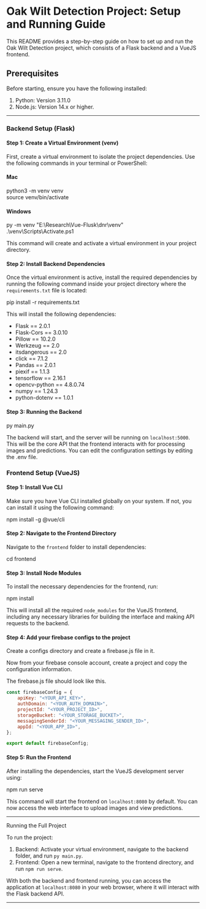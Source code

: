 # Oak Wilt Detection Project: Setup and Running Guide

This README provides a step-by-step guide on how to set up and run the Oak Wilt Detection project, which consists of a Flask backend and a VueJS frontend.

## Prerequisites

Before starting, ensure you have the following installed:

1. Python: Version 3.11.0
2. Node.js: Version 14.x or higher.

---

### Backend Setup (Flask)

 #### Step 1: Create a Virtual Environment (venv)

First, create a virtual environment to isolate the project dependencies. Use the following commands in your terminal or PowerShell:

 #### Mac
 python3 -m venv venv  
 source venv/bin/activate  

 #### Windows
 py -m venv "E:\Research\Vue-Flusk\dnr\venv"  
.\venv\Scripts\Activate.ps1  

This command will create and activate a virtual environment in your project directory.

 #### Step 2: Install Backend Dependencies

Once the virtual environment is active, install the required dependencies by running the following command inside your project directory where the `requirements.txt` file is located:

pip install -r requirements.txt

This will install the following dependencies:

- Flask == 2.0.1
- Flask-Cors == 3.0.10
- Pillow == 10.2.0
- Werkzeug == 2.0
- itsdangerous == 2.0
- click == 7.1.2
- Pandas == 2.0.1
- piexif == 1.1.3
- tensorflow == 2.16.1
- opencv-python == 4.8.0.74
- numpy == 1.24.3
- python-dotenv == 1.0.1

 #### Step 3: Running the Backend

py main.py

The backend will start, and the server will be running on `localhost:5000`. This will be the core API that the frontend interacts with for processing images and predictions. You can edit the configuration settings by editing the .env file.

### Frontend Setup (VueJS)

 #### Step 1: Install Vue CLI

Make sure you have Vue CLI installed globally on your system. If not, you can install it using the following command:

npm install -g @vue/cli

 #### Step 2: Navigate to the Frontend Directory

Navigate to the `frontend` folder to install dependencies:

cd frontend

 #### Step 3: Install Node Modules

To install the necessary dependencies for the frontend, run:

npm install

This will install all the required `node_modules` for the VueJS frontend, including any necessary libraries for building the interface and making API requests to the backend.

 #### Step 4: Add your firebase configs to the project

 Create a configs directory and create a firebase.js file in it.

 Now from your firebase console account, create a project and copy the configuration information.

 The firebase.js file should look like this.

```javascript
const firebaseConfig = {  
    apiKey: "<YOUR_API_KEY>",  
    authDomain: "<YOUR_AUTH_DOMAIN>",  
    projectId: "<YOUR_PROJECT_ID>",  
    storageBucket: "<YOUR_STORAGE_BUCKET>",  
    messagingSenderId: "<YOUR_MESSAGING_SENDER_ID>",  
    appId: "<YOUR_APP_ID>",  
};

export default firebaseConfig;

```

 #### Step 5: Run the Frontend

After installing the dependencies, start the VueJS development server using:

npm run serve

This command will start the frontend on `localhost:8080` by default. You can now access the web interface to upload images and view predictions.

---

 Running the Full Project

To run the project:

1. Backend: Activate your virtual environment, navigate to the backend folder, and run `py main.py`.
2. Frontend: Open a new terminal, navigate to the frontend directory, and run `npm run serve`.

With both the backend and frontend running, you can access the application at `localhost:8080` in your web browser, where it will interact with the Flask backend API.

---